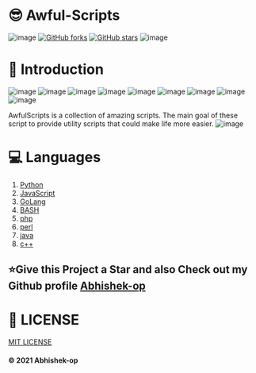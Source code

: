 # 😎 Awful-Scripts
![image](https://img.shields.io/static/v1?logoColor=black&style=plastic&logo=Awesome-Lists&label=🗿&message=awesome&color=ff69b4)
[![GitHub forks](https://img.shields.io/github/forks/Abhishek-op/Awful-Scripts.svg?style=flat&label=Fork&maxAge=43200)](https://gitHub.com/HarshCasper/Rotten-Scripts/network/)
[![GitHub stars](https://img.shields.io/github/stars/Abhishek-op/Awful-Scripts.svg?style=flat&label=Star&maxAge=43200)](https://gitHub.com/HarshCasper/Rotten-Scripts/stargazers/)
![image](https://img.shields.io/static/v1?label=maintaining&message=yes&color=brightgreen)
# 📌 Introduction
![image](https://img.shields.io/static/v1?label=language&message=python&color=brightgreen)
![image](https://img.shields.io/static/v1?label=language&message=ruby&color=brightgreen)
![image](https://img.shields.io/static/v1?label=language&message=perl&color=brightgreen)
![image](https://img.shields.io/static/v1?label=language&message=html-css-jscript&color=brightgreen)
![image](https://img.shields.io/static/v1?label=language&message=c++&color=brightgreen)
![image](https://img.shields.io/static/v1?label=language&message=bash&color=brightgreen)
![image](https://img.shields.io/static/v1?label=language&message=php&color=brightgreen)
![image](https://img.shields.io/static/v1?label=language&message=Go&color=brightgreen)
![image](https://img.shields.io/static/v1?label=language&message=Java&color=brightgreen)

AwfulScripts is a collection of amazing scripts. The main goal of these script to provide utility scripts that could make life more easier.
![image](https://user-images.githubusercontent.com/83164668/122360962-728e0c80-cf74-11eb-8a65-b20f26384008.png)
# 💻 Languages
1. [Python](https://www.python.org/)
2. [JavaScript](https://sourceforge.net/projects/jscript/)
3. [GoLang](https://golang.org/)
4. [BASH]()
5. [php](https://www.python.org/)
6. [perl](https://www.perl.org/)
7. [java](https://www.java.com/)
8. [c++](https://isocpp.org/)
## ⭐Give this Project a Star and also Check out my Github profile [Abhishek-op](https://github.com/Abhishek-op)
# 📃 LICENSE
[MIT LICENSE](https://github.com/Abhishek-op/Awful-Scripts/blob/main/LICENSE)
#### © 2021 Abhishek-op
